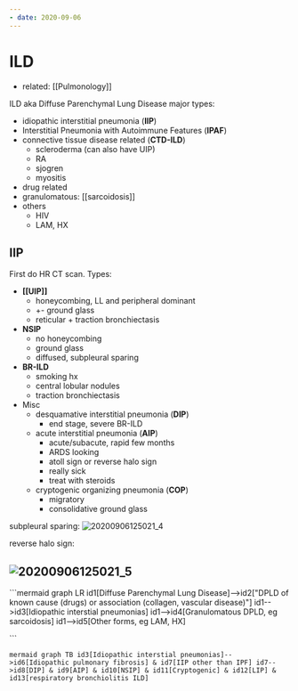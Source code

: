 ```yaml
---
- date: 2020-09-06
---
```


# ILD

- related: [[Pulmonology]]

ILD aka Diffuse Parenchymal Lung Disease
major types:

- idiopathic interstitial pneumonia (**IIP**)
- Interstitial Pneumonia with Autoimmune Features (**IPAF**)
- connective tissue disease related (**CTD-ILD**)
	- scleroderma (can also have UIP)
	- RA
	- sjogren
	- myositis
- drug related
- granulomatous: [[sarcoidosis]]
- others
	- HIV
	- LAM, HX

## IIP

First do HR CT scan. Types:

- **[[UIP]]**
	- honeycombing, LL and peripheral dominant
	- \+- ground glass
	- reticular + traction bronchiectasis
- **NSIP**
	- no honeycombing
	- ground glass
	- diffused, subpleural sparing
- **BR-ILD**
	- smoking hx
	- central lobular nodules
	- traction bronchiectasis
- Misc
	- desquamative interstitial pneumonia (**DIP**)
		- end stage, severe BR-ILD
	- acute interstitial pneumonia (**AIP**)
		- acute/subacute, rapid few months
		- ARDS looking
		- atoll sign or reverse halo sign
		- really sick
		- treat with steroids
	- cryptogenic organizing pneumonia (**COP**)
		- migratory
		- consolidative ground glass

subpleural sparing:
![20200906125021_4](https://photos.thisispiggy.com/file/wikiFiles/20200906125021_4.png)

reverse halo sign:

## ![20200906125021_5](https://photos.thisispiggy.com/file/wikiFiles/20200906125021_5.png)

\`\`\`mermaid
graph LR
id1\[Diffuse Parenchymal Lung Disease]-->id2\["DPLD of known cause (drugs) or association (collagen, vascular disease)"]
id1-->id3\[Idiopathic interstial pneumonias]
id1-->id4\[Granulomatous DPLD, eg sarcoidosis]
id1-->id5\[Other forms, eg LAM, HX]

\`\`\`

` mermaid
graph TB
id3[Idiopathic interstial pneumonias]-->id6[Idiopathic pulmonary fibrosis] & id7[IIP other than IPF]
id7-->id8[DIP] & id9[AIP] & id10[NSIP] & id11[Cryptogenic] & id12[LIP] & id13[respiratory bronchiolitis ILD]
 `
